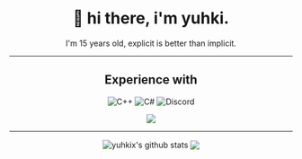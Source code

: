 <h1 align='center'>
  🍣 hi there, i'm yuhki.
</h1>

<p align='center'>
  I'm 15 years old, explicit is better than implicit.
</p>

<hr>

<h2 align='center'>
  Experience with  
</h2>

<p align='center'>
<img alt="C++" src="https://img.shields.io/badge/c++-%2300599C.svg?&style=for-the-badge&logo=c%2B%2B&ogoColor=white"/>
<img alt="C#" src="https://img.shields.io/badge/c%23-%23239120.svg?&style=for-the-badge&logo=c-sharp&logoColor=white"/>

<img alt="Discord" src="https://img.shields.io/badge/CRYPTO%234144%20-%237289DA.svg?&style=for-the-badge&logo=discord&logoColor=white"/>  
</p>

<p align='center'>
<img src="https://cdn.discordapp.com/attachments/536501170353602627/946827490020720650/gojo.gif"/>
</p>

<hr>

<p align='center'>
  <img align="center" src="https://github-readme-stats.vercel.app/api?username=yuhki&show_icons=true&include_all_commits=true&theme=dracula" alt="yuhkix's github stats" />
  <img align="center" src="https://github-readme-stats.vercel.app/api/top-langs/?username=yuhkix&layout=compact&theme=dracula" />
</p>
